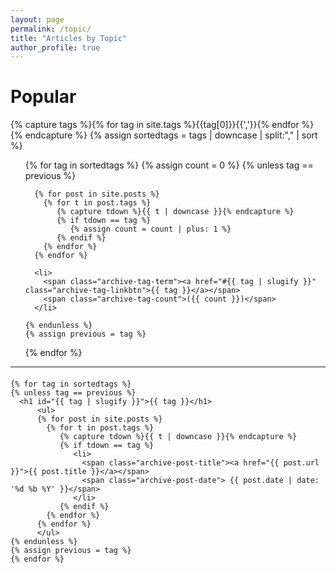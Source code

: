 ```yaml
---
layout: page
permalink: /topic/
title: "Articles by Topic"
author_profile: true
---
```


<h1>Popular</h1>

{% capture tags %}{% for tag in site.tags %}{{tag[0]}}{{','}}{% endfor %}{% endcapture %}
{% assign sortedtags = tags | downcase | split:"," | sort %}

<ul class="archive-tag-list">
  {% for tag in sortedtags %}
    {% assign count = 0 %}
    {% unless tag == previous %}
  
      {% for post in site.posts %}
        {% for t in post.tags %}
           {% capture tdown %}{{ t | downcase }}{% endcapture %}
           {% if tdown == tag %}
              {% assign count = count | plus: 1 %}
           {% endif %}
        {% endfor %}
      {% endfor %}  

      <li>
        <span class="archive-tag-term"><a href="#{{ tag | slugify }}" class="archive-tag-linkbtn">{{ tag }}</a></span>
        <span class="archive-tag-count">({{ count }})</span>
      </li>
      
    {% endunless %}
    {% assign previous = tag %}
  {% endfor %}
</ul>

<hr style="margin-bottom:20px">

<section class="archive-post-list">

	{% for tag in sortedtags %}
    {% unless tag == previous %}
      <h1 id="{{ tag | slugify }}">{{ tag }}</h1>
          <ul>
          {% for post in site.posts %}
            {% for t in post.tags %}
               {% capture tdown %}{{ t | downcase }}{% endcapture %}
               {% if tdown == tag %}
                  <li>
                    <span class="archive-post-title"><a href="{{ post.url }}">{{ post.title }}</a></span>
                    <span class="archive-post-date"> {{ post.date | date: '%d %b %Y' }}</span>
                  </li>
               {% endif %}
            {% endfor %}
          {% endfor %}
          </ul>
    {% endunless %}
    {% assign previous = tag %}
	{% endfor %}
  
</section>
